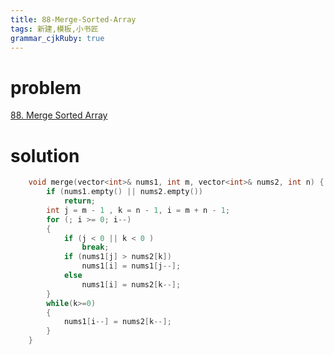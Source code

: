 ```yaml
---
title: 88-Merge-Sorted-Array
tags: 新建,模板,小书匠
grammar_cjkRuby: true
---
```



# problem

[88. Merge Sorted Array](https://leetcode.com/problems/merge-sorted-array/)

# solution

```cpp
    void merge(vector<int>& nums1, int m, vector<int>& nums2, int n) {
        if (nums1.empty() || nums2.empty())
            return;
        int j = m - 1 , k = n - 1, i = m + n - 1;
        for (; i >= 0; i--)
        {
            if (j < 0 || k < 0 )
                break;
            if (nums1[j] > nums2[k])
                nums1[i] = nums1[j--];
            else
                nums1[i] = nums2[k--];
        }
        while(k>=0)
        {
            nums1[i--] = nums2[k--];
        }
    }
```